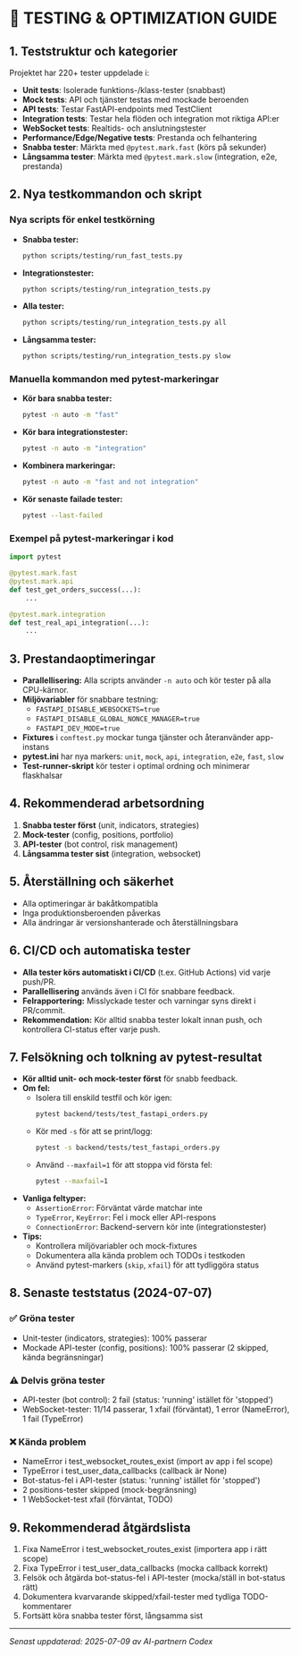 # 🚀 TESTING & OPTIMIZATION GUIDE

## 1. Teststruktur och kategorier

Projektet har 220+ tester uppdelade i:

- **Unit tests**: Isolerade funktions-/klass-tester (snabbast)
- **Mock tests**: API och tjänster testas med mockade beroenden
- **API tests**: Testar FastAPI-endpoints med TestClient
- **Integration tests**: Testar hela flöden och integration mot riktiga API:er
- **WebSocket tests**: Realtids- och anslutningstester
- **Performance/Edge/Negative tests**: Prestanda och felhantering
- **Snabba tester**: Märkta med `@pytest.mark.fast` (körs på sekunder)
- **Långsamma tester**: Märkta med `@pytest.mark.slow` (integration, e2e, prestanda)

## 2. Nya testkommandon och skript

### Nya scripts för enkel testkörning

- **Snabba tester:**
  ```bash
  python scripts/testing/run_fast_tests.py
  ```
- **Integrationstester:**
  ```bash
  python scripts/testing/run_integration_tests.py
  ```
- **Alla tester:**
  ```bash
  python scripts/testing/run_integration_tests.py all
  ```
- **Långsamma tester:**
  ```bash
  python scripts/testing/run_integration_tests.py slow
  ```

### Manuella kommandon med pytest-markeringar

- **Kör bara snabba tester:**
  ```bash
  pytest -n auto -m "fast"
  ```
- **Kör bara integrationstester:**
  ```bash
  pytest -n auto -m "integration"
  ```
- **Kombinera markeringar:**
  ```bash
  pytest -n auto -m "fast and not integration"
  ```
- **Kör senaste failade tester:**
  ```bash
  pytest --last-failed
  ```

### Exempel på pytest-markeringar i kod

```python
import pytest

@pytest.mark.fast
@pytest.mark.api
def test_get_orders_success(...):
    ...

@pytest.mark.integration
def test_real_api_integration(...):
    ...
```

## 3. Prestandaoptimeringar

- **Parallellisering:** Alla scripts använder `-n auto` och kör tester på alla CPU-kärnor.
- **Miljövariabler** för snabbare testning:
  - `FASTAPI_DISABLE_WEBSOCKETS=true`
  - `FASTAPI_DISABLE_GLOBAL_NONCE_MANAGER=true`
  - `FASTAPI_DEV_MODE=true`
- **Fixtures** i `conftest.py` mockar tunga tjänster och återanvänder app-instans
- **pytest.ini** har nya markers: `unit`, `mock`, `api`, `integration`, `e2e`, `fast`, `slow`
- **Test-runner-skript** kör tester i optimal ordning och minimerar flaskhalsar

## 4. Rekommenderad arbetsordning

1. **Snabba tester först** (unit, indicators, strategies)
2. **Mock-tester** (config, positions, portfolio)
3. **API-tester** (bot control, risk management)
4. **Långsamma tester sist** (integration, websocket)

## 5. Återställning och säkerhet

- Alla optimeringar är bakåtkompatibla
- Inga produktionsberoenden påverkas
- Alla ändringar är versionshanterade och återställningsbara

## 6. CI/CD och automatiska tester

- **Alla tester körs automatiskt i CI/CD** (t.ex. GitHub Actions) vid varje push/PR.
- **Parallellisering** används även i CI för snabbare feedback.
- **Felrapportering:** Misslyckade tester och varningar syns direkt i PR/commit.
- **Rekommendation:** Kör alltid snabba tester lokalt innan push, och kontrollera CI-status efter varje push.

## 7. Felsökning och tolkning av pytest-resultat

- **Kör alltid unit- och mock-tester först** för snabb feedback.
- **Om fel:**
  - Isolera till enskild testfil och kör igen:
    ```bash
    pytest backend/tests/test_fastapi_orders.py
    ```
  - Kör med `-s` för att se print/logg:
    ```bash
    pytest -s backend/tests/test_fastapi_orders.py
    ```
  - Använd `--maxfail=1` för att stoppa vid första fel:
    ```bash
    pytest --maxfail=1
    ```
- **Vanliga feltyper:**
  - `AssertionError`: Förväntat värde matchar inte
  - `TypeError`, `KeyError`: Fel i mock eller API-respons
  - `ConnectionError`: Backend-servern kör inte (integrationstester)
- **Tips:**
  - Kontrollera miljövariabler och mock-fixtures
  - Dokumentera alla kända problem och TODOs i testkoden
  - Använd pytest-markers (`skip`, `xfail`) för att tydliggöra status

## 8. Senaste teststatus (2024-07-07)

### ✅ Gröna tester
- Unit-tester (indicators, strategies): 100% passerar
- Mockade API-tester (config, positions): 100% passerar (2 skipped, kända begränsningar)

### ⚠️ Delvis gröna tester
- API-tester (bot control): 2 fail (status: 'running' istället för 'stopped')
- WebSocket-tester: 11/14 passerar, 1 xfail (förväntat), 1 error (NameError), 1 fail (TypeError)

### ❌ Kända problem
- NameError i test_websocket_routes_exist (import av app i fel scope)
- TypeError i test_user_data_callbacks (callback är None)
- Bot-status-fel i API-tester (status: 'running' istället för 'stopped')
- 2 positions-tester skipped (mock-begränsning)
- 1 WebSocket-test xfail (förväntat, TODO)

## 9. Rekommenderad åtgärdslista

1. Fixa NameError i test_websocket_routes_exist (importera app i rätt scope)
2. Fixa TypeError i test_user_data_callbacks (mocka callback korrekt)
3. Felsök och åtgärda bot-status-fel i API-tester (mocka/ställ in bot-status rätt)
4. Dokumentera kvarvarande skipped/xfail-tester med tydliga TODO-kommentarer
5. Fortsätt köra snabba tester först, långsamma sist

---

*Senast uppdaterad: 2025-07-09 av AI-partnern Codex* 